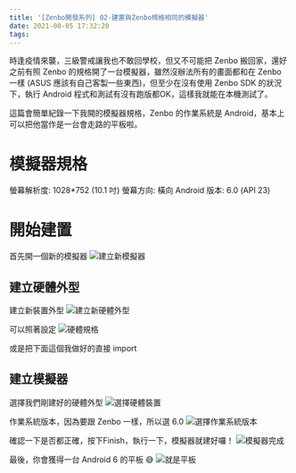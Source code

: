 ```yaml
---
title: '[Zenbo開發系列] 02-建置與Zenbo規格相同的模擬器'
date: 2021-08-05 17:32:20
tags:
---
```


時逢疫情來襲，三級警戒讓我也不敢回學校，但又不可能把 Zenbo 搬回家，還好之前有照 Zenbo 的規格開了一台模擬器，雖然沒辦法所有的畫面都和在 Zenbo 一樣 (ASUS 應該有自己客製一些東西)，但至少在沒有使用 Zenbo SDK 的狀況下，執行 Android 程式和測試有沒有跑版都OK，這樣我就能在本機測試了。

這篇會簡單紀錄一下我開的模擬器規格，Zenbo 的作業系統是 Android，基本上可以把他當作是一台會走路的平板啦。
<!--more-->

# 模擬器規格
螢幕解析度: 1028*752 (10.1 吋)
螢幕方向: 橫向
Android 版本: 6.0 (API 23)

# 開始建置

首先開一個新的模擬器
![建立新模擬器](建立新模擬器.jpg)

## 建立硬體外型
建立新裝置外型
![建立新硬體外型](建立新硬體外型.jpg)

可以照著設定
![硬體規格](硬體規格.jpg)

或是把下面這個我做好的直接 import
<script src="https://gist.github.com/dreambo4/44f9a782e079964da0a46fa4757e673e.js"></script>

## 建立模擬器

選擇我們剛建好的硬體外型
![選擇硬體裝置](選擇硬體裝置.jpg)

作業系統版本，因為要跟 Zenbo 一樣，所以選 6.0
![選擇作業系統版本](選擇作業系統版本.jpg)

確認一下是否都正確，按下Finish，執行一下，模擬器就建好囉！
![模擬器完成](模擬器完成.jpg)

最後，你會獲得一台 Android 6 的平板 😅
![就是平板](就是平板.jpg)